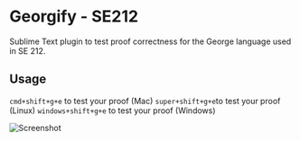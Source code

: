 Georgify - SE212
===============================

Sublime Text plugin to test proof correctness for the George language used in SE 212.

## Usage
`cmd+shift+g+e` to test your proof (Mac)
`super+shift+g+e`to test your proof (Linux)
`windows+shift+g+e` to test your proof (Windows)

![Screenshot](https://i.gyazo.com/52eb4237cf9a023017df0b290f0ebb10.png)
